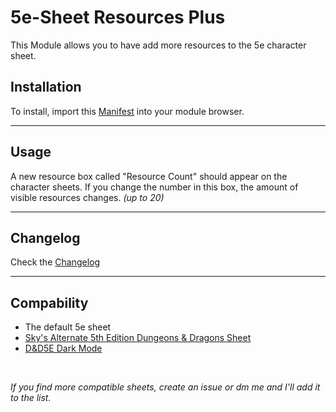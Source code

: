 # 5e-Sheet Resources Plus

This Module allows you to have add more resources to the 5e character sheet.

## Installation

To install, import this [Manifest](https://raw.githubusercontent.com/ardittristan/5eSheet-resourcesPlus/master/module.json) into your module browser.

---

## Usage

A new resource box called "Resource Count" should appear on the character sheets. If you change the number in this box, the amount of visible resources changes. *(up to 20)*

---

## Changelog

Check the [Changelog](https://github.com/ardittristan/5eSheet-resourcesPlus/blob/master/CHANGELOG.md)

---

## Compability

* The default 5e sheet
* [Sky's Alternate 5th Edition Dungeons & Dragons Sheet](https://github.com/Sky-Captain-13/foundry/tree/master/alt5e)
* [D&D5E Dark Mode](https://github.com/stryxin/dnd5edark-foundryvtt)

&nbsp;

*If you find more compatible sheets, create an issue or dm me and I'll add it to the list.*
